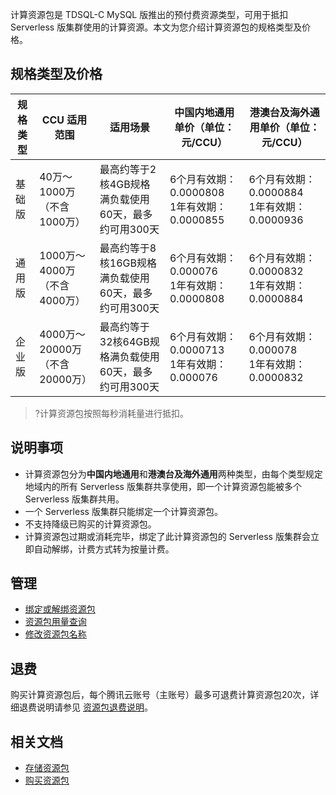 ﻿计算资源包是 TDSQL-C MySQL 版推出的预付费资源类型，可用于抵扣 Serverless 版集群使用的计算资源。本文为您介绍计算资源包的规格类型及价格。
## 规格类型及价格
|规格类型|CCU 适用范围|适用场景|中国内地通用单价（单位：元/CCU）|港澳台及海外通用单价（单位：元/CCU）|
| ---- | ---- |---|---|---|
| 基础版|40万～1000万（不含1000万）| 最高约等于2核4GB规格满负载使用60天，最多约可用300天 | 6个月有效期：0.0000808<br>1年有效期：0.0000855  | 6个月有效期：0.0000884<br>1年有效期：0.0000936  | 
| 通用版 |1000万～4000万（不含4000万）|最高约等于8核16GB规格满负载使用60天，最多约可用300天|6个月有效期：0.000076<br>1年有效期：0.0000808 | 6个月有效期：0.0000832<br>1年有效期：0.0000884 | 
| 企业版 | 4000万～20000万（不含20000万）| 最高约等于32核64GB规格满负载使用60天，最多约可用300天 |6个月有效期：0.0000713<br>1年有效期：0.000076 | 6个月有效期：0.000078<br>1年有效期：0.0000832 |

>?计算资源包按照每秒消耗量进行抵扣。


## 说明事项
- 计算资源包分为**中国内地通用**和**港澳台及海外通用**两种类型，由每个类型规定地域内的所有 Serverless 版集群共享使用，即一个计算资源包能被多个 Serverless 版集群共用。
- 一个 Serverless 版集群只能绑定一个计算资源包。
- 不支持降级已购买的计算资源包。
- 计算资源包过期或消耗完毕，绑定了此计算资源包的 Serverless 版集群会立即自动解绑，计费方式转为按量计费。

## 管理
- [绑定或解绑资源包]()
- [资源包用量查询]()
- [修改资源包名称]()

## 退费
购买计算资源包后，每个腾讯云账号（主账号）最多可退费计算资源包20次，详细退费说明请参见 [资源包退费说明]()。

## 相关文档
- [存储资源包]()
- [购买资源包]()
